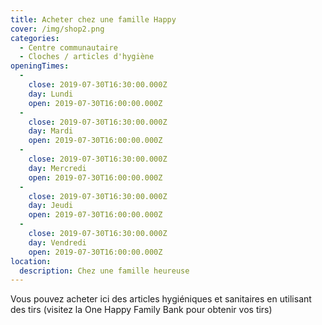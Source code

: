 ```yaml
---
title: Acheter chez une famille Happy
cover: /img/shop2.png
categories:
  - Centre communautaire
  - Cloches / articles d'hygiène
openingTimes:
  - 
    close: 2019-07-30T16:30:00.000Z
    day: Lundi
    open: 2019-07-30T16:00:00.000Z
  - 
    close: 2019-07-30T16:30:00.000Z
    day: Mardi
    open: 2019-07-30T16:00:00.000Z
  - 
    close: 2019-07-30T16:30:00.000Z
    day: Mercredi
    open: 2019-07-30T16:00:00.000Z
  - 
    close: 2019-07-30T16:30:00.000Z
    day: Jeudi
    open: 2019-07-30T16:00:00.000Z
  - 
    close: 2019-07-30T16:30:00.000Z
    day: Vendredi
    open: 2019-07-30T16:00:00.000Z
location:
  description: Chez une famille heureuse
---
```


Vous pouvez acheter ici des articles hygiéniques et sanitaires en utilisant des tirs (visitez la One Happy Family Bank pour obtenir vos tirs)